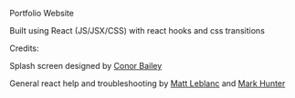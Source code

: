 Portfolio Website

Built using React (JS/JSX/CSS) with react hooks and css transitions

Credits:

Splash screen designed by [Conor Bailey](https://www.youtube.com/watch?v=2ak37WrbSDg&t=20s)

General react help and troubleshooting by [Matt Leblanc](https://www.linkedin.com/in/matt-m-leblanc/) and [Mark Hunter](https://www.linkedin.com/in/markalexhunter/) 

